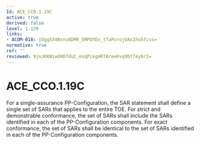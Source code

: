 ```yaml
---
Id: ACE_CCO.1.19C
active: true
derived: false
level: 1.139
links:
- ACOM-018: jOggSX4NsnvADMR_5MPQYEn_tTaPvrojUAx1hshfcss=
normative: true
ref: ''
reviewed: 9jnJKKWiwUHO7duC_eoqPLkgmRTAreeKvq9bY7eybrI=
---
```


# ACE_CCO.1.19C

For a single-assurance PP-Configuration, the SAR statement shall define a single set of SARs that applies to the entire TOE. For strict and demonstrable conformance, the set of SARs shall include the SARs identified in each of the PP-Configuration components. For exact conformance, the set of SARs shall be identical to the set of SARs identified in each of the PP-Configuration components.
